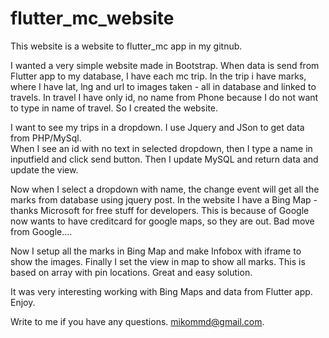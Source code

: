 # flutter_mc_website
This website is a website to flutter_mc app in my gitnub.

I wanted a very simple website made in Bootstrap.
When data is send from Flutter app to my database, I have each mc trip. 
In the trip i have marks, where I have lat, lng and url to images taken - all in database and linked to travels. 
In travel I have only id, no name from Phone because I do not want to type in name of travel. 
So I created the website.

I want to see my trips in a dropdown. I use Jquery and JSon to get data from PHP/MySql.  
When I see an id with no text in selected dropdown, then I type a name in inputfield and click send button. 
Then I update MySQL and return data and update the view. 

Now when I select a dropdown with name, the change event will get all the marks from database using jquery post. 
In the website I have a Bing Map - thanks Microsoft for free stuff for developers. 
This is because of Google now wants to have creditcard for google maps, so they are out. 
Bad move from Google....

Now I setup all the marks in Bing Map and make Infobox with iframe to show the images. 
Finally I set the view in map to show all marks. This is based on array with pin locations. Great and easy solution. 

It was very interesting working with Bing Maps and data from Flutter app. Enjoy. 

Write to me if you have any questions. mikommd@gmail.com.

